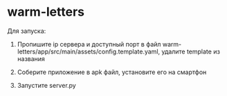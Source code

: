 # warm-letters

Для запуска:

1) Пропишите ip сервера и доступный порт в файл warm-letters/app/src/main/assets/config.template.yaml, удалите template из названия

2) Соберите приложение в apk файл, установите его на смартфон

3) Запустите server.py
